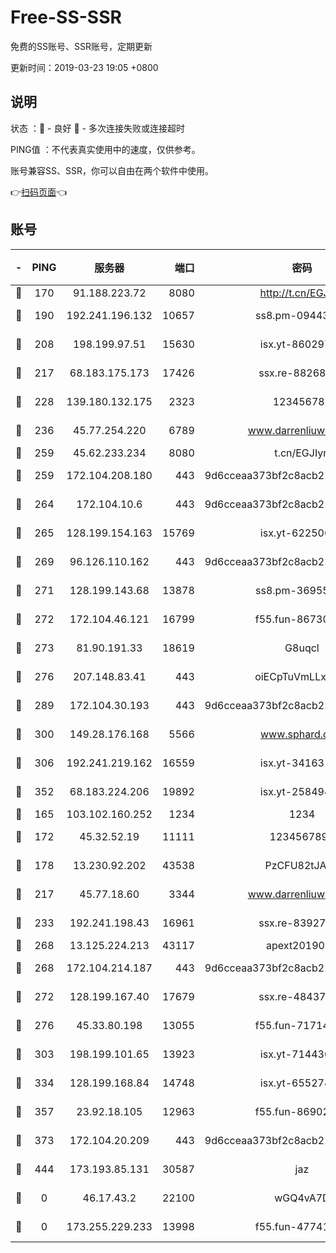 # Free-SS-SSR

免费的SS账号、SSR账号，定期更新

更新时间：2019-03-23 19:05 +0800

## 说明

状态     ：🙂 - 良好 🙁 - 多次连接失败或连接超时

PING值   ：不代表真实使用中的速度，仅供参考。

账号兼容SS、SSR，你可以自由在两个软件中使用。

👉[扫码页面](https://liesauer.github.io/Free-SS-SSR/)👈

## 账号

|-|PING|服务器|端口|密码|加密方式|区域|
|:----:|:----:|:-----:|-----:|:----:|:----:|:----:|
|🙂|170|91.188.223.72|8080|http://t.cn/EGJIyrl|rc4-md5|RU|
|🙂|190|192.241.196.132|10657|ss8.pm-09443991|aes-256-cfb|US|
|🙂|208|198.199.97.51|15630|isx.yt-86029776|aes-256-cfb|US|
|🙂|217|68.183.175.173|17426|ssx.re-88268123|aes-256-cfb|US|
|🙂|228|139.180.132.175|2323|123456789|aes-256-cfb|SG|
|🙂|236|45.77.254.220|6789|www.darrenliuwei.com|aes-256-cfb|SG|
|🙂|259|45.62.233.234|8080|t.cn/EGJIyrl|rc4-md5|CA|
|🙂|259|172.104.208.180|443|9d6cceaa373bf2c8acb22e60b6a58be6|aes-256-cfb|US|
|🙂|264|172.104.10.6|443|9d6cceaa373bf2c8acb22e60b6a58be6|aes-256-cfb|US|
|🙂|265|128.199.154.163|15769|isx.yt-62250628|aes-256-cfb|SG|
|🙂|269|96.126.110.162|443|9d6cceaa373bf2c8acb22e60b6a58be6|aes-256-cfb|US|
|🙂|271|128.199.143.68|13878|ss8.pm-36955198|aes-256-cfb|SG|
|🙂|272|172.104.46.121|16799|f55.fun-86730796|aes-256-cfb|SG|
|🙂|273|81.90.191.33|18619|G8uqcl|aes-256-cfb|US|
|🙂|276|207.148.83.41|443|oiECpTuVmLLxk4Ts|aes-256-cfb|AU|
|🙂|289|172.104.30.193|443|9d6cceaa373bf2c8acb22e60b6a58be6|aes-256-cfb|US|
|🙂|300|149.28.176.168|5566|www.sphard.com|aes-256-cfb|AU|
|🙂|306|192.241.219.162|16559|isx.yt-34163162|aes-256-cfb|US|
|🙂|352|68.183.224.206|19892|isx.yt-25849474|aes-256-cfb|SG|
|🙂|165|103.102.160.252|1234|1234|rc4-md5|JP|
|🙂|172|45.32.52.19|11111|1234567890|aes-256-cfb|JP|
|🙂|178|13.230.92.202|43538|PzCFU82tJAdZ|aes-256-cfb|JP|
|🙂|217|45.77.18.60|3344|www.darrenliuwei.com|aes-256-cfb|JP|
|🙂|233|192.241.198.43|16961|ssx.re-83927366|aes-256-cfb|US|
|🙂|268|13.125.224.213|43117|apext2019005|chacha20|KR|
|🙂|268|172.104.214.187|443|9d6cceaa373bf2c8acb22e60b6a58be6|aes-256-cfb|US|
|🙂|272|128.199.167.40|17679|ssx.re-48437316|aes-256-cfb|SG|
|🙂|276|45.33.80.198|13055|f55.fun-71714791|aes-256-cfb|US|
|🙂|303|198.199.101.65|13923|isx.yt-71443072|aes-256-cfb|US|
|🙂|334|128.199.168.84|14748|isx.yt-65527491|aes-256-cfb|SG|
|🙂|357|23.92.18.105|12963|f55.fun-86902883|aes-256-cfb|US|
|🙂|373|172.104.20.209|443|9d6cceaa373bf2c8acb22e60b6a58be6|aes-256-cfb|US|
|🙂|444|173.193.85.131|30587|jaz|aes-256-cfb|US|
|🙁|0|46.17.43.2|22100|wGQ4vA7D|aes-256-gcm|RU|
|🙁|0|173.255.229.233|13998|f55.fun-47741673|aes-256-cfb|US|
